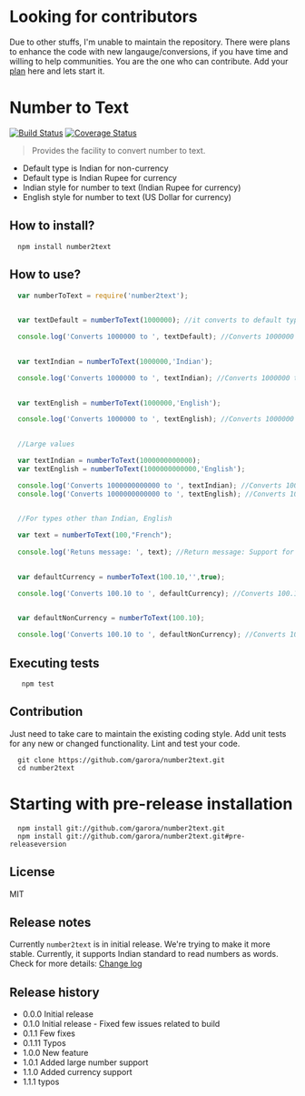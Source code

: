 # Looking for contributors
Due to other stuffs, I'm unable to maintain the repository. There were plans to enhance the code with new langauge/conversions, if you have time and willing to help communities. You are the one who can contribute. Add your [plan](https://github.com/garora/number2text/issues) here and lets start it.

Number to Text
===
[![Build Status](https://travis-ci.org/garora/number2text.svg?branch=master)](https://travis-ci.org/garora/number2text)   [![Coverage Status](https://coveralls.io/repos/garora/number2text/badge.svg)](https://coveralls.io/r/garora/number2text)
> Provides the facility to convert number to text. 

* Default type is Indian for non-currency 
* Default type is Indian Rupee for currency
* Indian style for number to text (Indian Rupee for currency)
* English style for number to text (US Dollar for currency)


## How to install?

```shell
  npm install number2text
```

## How to use?

```js
  var numberToText = require('number2text');
 ```

```js
     
  var textDefault = numberToText(1000000); //it converts to default type i.e. Indian

  console.log('Converts 1000000 to ', textDefault); //Converts 1000000 to Ten Lakh
```

```js
       
  var textIndian = numberToText(1000000,'Indian');

  console.log('Converts 1000000 to ', textIndian); //Converts 1000000 to Ten Lakh
```

```js
       
  var textEnglish = numberToText(1000000,'English');

  console.log('Converts 1000000 to ', textEnglish); //Converts 1000000 to One Million
```

```js
       
  //Large values

  var textIndian = numberToText(1000000000000);
  var textEnglish = numberToText(1000000000000,'English');

  console.log('Converts 1000000000000 to ', textIndian); //Converts 1000000000000 to One Lakh Crore
  console.log('Converts 1000000000000 to ', textEnglish); //Converts 1000000000000 to One Trillion
```

```js
       
  //For types other than Indian, English

  var text = numberToText(100,"French");
  
  console.log('Retuns message: ', text); //Return message: Support for language: french is not available. Available languages are: indian,english
 ```

```js
       
  var defaultCurrency = numberToText(100.10,'',true);

  console.log('Converts 100.10 to ', defaultCurrency); //Converts 100.10 to One Hundred Rupee And Ten Paise Only
```

```js
       
  var defaultNonCurrency = numberToText(100.10);

  console.log('Converts 100.10 to ', defaultNonCurrency); //Converts 100.10 to One Hundred Point Ten 
```

## Executing tests

```shell
   npm test
```

## Contribution

Just need to take care to maintain the existing coding style. Add unit tests for any new or changed functionality. Lint and test your code.

```shell
  git clone https://github.com/garora/number2text.git
  cd number2text
```


# Starting with pre-release installation

```shell
  npm install git://github.com/garora/number2text.git
  npm install git://github.com/garora/number2text.git#pre-releaseversion
```

## License

MIT

## Release notes

Currently ```number2text``` is in initial release. We're trying to make it more stable. Currently, it supports Indian standard to read numbers as words. Check for more details: [Change log](https://github.com/garora/number2text/blob/master/Changelog.md)


## Release history

* 0.0.0 Initial release
* 0.1.0 Initial release - Fixed few issues related to build
* 0.1.1 Few fixes
* 0.1.11 Typos
* 1.0.0 New feature
* 1.0.1 Added large number support
* 1.1.0 Added currency support
* 1.1.1 typos
